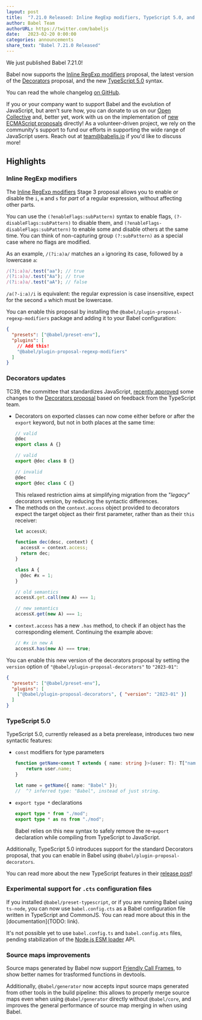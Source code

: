```yaml
---
layout: post
title:  "7.21.0 Released: Inline RegExp modifiers, TypeScript 5.0, and Decorators updates"
author: Babel Team
authorURL: https://twitter.com/babeljs
date:   2023-02-20 0:00:00
categories: announcements
share_text: "Babel 7.21.0 Released"
---
```


We just published Babel 7.21.0!

Babel now supports the [Inline RegExp modifiers](https://github.com/tc39/proposal-regexp-modifiers) proposal, the latest version of the [Decorators](https://github.com/tc39/proposal-decorators/) proposal, and the new [TypeScript 5.0](https://devblogs.microsoft.com/typescript/announcing-typescript-5-0/) syntax.

You can read the whole changelog [on GitHub](https://github.com/babel/babel/releases/tag/v7.21.0).

<!-- truncate -->

If you or your company want to support Babel and the evolution of JavaScript, but aren't sure how, you can donate to us on our [Open Collective](https://github.com/babel/babel?sponsor=1) and, better yet, work with us on the implementation of [new ECMAScript proposals](https://github.com/babel/proposals) directly! As a volunteer-driven project, we rely on the community's support to fund our efforts in supporting the wide range of JavaScript users. Reach out at [team@babeljs.io](mailto:team@babeljs.io) if you'd like to discuss more!

## Highlights

### Inline RegExp modifiers

The [Inline RegExp modifiers](https://github.com/tc39/proposal-regexp-modifiers) Stage 3 proposal allows you to enable or disable the `i`, `m` and `s` for _part_ of a regular expression, without affecting other parts.

You can use the `(?enableFlags:subPattern)` syntax to enable flags, `(?-disableFlags:subPattern)` to disable them, and `(?enableFlags-disableFlags:subPattern)` to enable some and disable others at the same time. You can think of non-capturing group `(?:subPattern)` as a special case where no flags are modified.

As an example, `/(?i:a)a/` matches an `a` ignoring its case, followed by a lowercase `a`:
```js title="JavaScript"
/(?i:a)a/.test("aa"); // true
/(?i:a)a/.test("Aa"); // true
/(?i:a)a/.test("aA"); // false
```

`/a(?-i:a)/i` is equivalent: the regular expression is case insensitive, expect for the second `a` which must be lowercase.

You can enable this proposal by installing the `@babel/plugin-proposal-regexp-modifiers` package and adding it to your Babel configuration:
```json title="babel.config.json"
{
  "presets": ["@babel/preset-env"],
  "plugins": [
    // Add this!
    "@babel/plugin-proposal-regexp-modifiers"
  ]
}
```

### Decorators updates

TC39, the committee that standardizes JavaScript, [recently approved](https://github.com/babel/proposals/issues/86#issuecomment-1414202318) some changes to the [Decorators proposal](https://github.com/tc39/proposal-decorators/) based on feedback from the TypeScript team.
- Decorators on exported classes can now come either before or after the `export` keyword, but not in both places at the same time:
  ```js title="JavaScript"
  // valid
  @dec
  export class A {}

  // valid
  export @dec class B {}

  // invalid
  @dec
  export @dec class C {}
  ```
  This relaxed restriction aims at simplifying migration from the "_legacy_" decorators version, by reducing the syntactic differences.
- The methods on the `context.access` object provided to decorators expect the target object as their first parameter, rather than as their `this` receiver:
  ```js title="JavaScript"
  let accessX;

  function dec(desc, context) {
    accessX = context.access;
    return dec;
  }

  class A {
    @dec #x = 1;
  }

  // old semantics
  accessX.get.call(new A) === 1;

  // new semantics
  accessX.get(new A) === 1;
  ```
- `context.access` has a new `.has` method, to check if an object has the corresponding element. Continuing the example above:
  ```js title="JavaScript"
  // #x in new A
  accessX.has(new A) === true;
  ```

You can enable this new version of the decorators proposal by setting the `version` option of `"@babel/plugin-proposal-decorators"` to `"2023-01"`:

```json title="babel.config.json"
{
  "presets": ["@babel/preset-env"],
  "plugins": [
    ["@babel/plugin-proposal-decorators", { "version": "2023-01" }]
  ]
}
```

### TypeScript 5.0

TypeScript 5.0, currently released as a beta prerelease, introduces two new syntactic features:
- `const` modifiers for type parameters
  ```ts title="TypeScript"
  function getName<const T extends { name: string }>(user: T): T["name"] {
      return user.name;
  }

  let name = getName({ name: "Babel" });
  //  ^? inferred type: "Babel", instead of just string.
  ```
- `export type *` declarations
  ```ts title="TypeScript"
  export type * from "./mod";
  export type * as ns from "./mod";
  ```
  Babel relies on this new syntax to safely remove the re-`export` declaration while compiling from TypeScript to JavaScript.

Additionally, TypeScript 5.0 introduces support for the standard Decorators proposal, that you can enable in Babel using `@babel/plugin-proposal-decorators`.

You can read more about the new TypeScript features in their [release post](https://devblogs.microsoft.com/typescript/announcing-typescript-5-0-beta/)!

### Experimental support for `.cts` configuration files

If you installed `@babel/preset-typescript`, or if you are running Babel using `ts-node`, you can now use `babel.config.cts` as a Babel configuration file written in TypeScript and CommonJS. You can read more about this in the [documentation](TODO: link).

It's not possible yet to use `babel.config.ts` and `babel.config.mts` files, pending stabilization of the [Node.js ESM loader](https://nodejs.org/api/esm.html#loaders) API.

### Source maps improvements

Source maps generated by Babel now support [Friendly Call Frames](https://developer.chrome.com/blog/devtools-modern-web-debugging/#friendly-call-frames), to show better names for trasformed functions in devtools.

Additionally, `@babel/generator` now accepts input source maps generated from other tools in the build pipeline: this allows to properly merge source maps even when using `@babel/generator` directly without `@babel/core`, and improves the general performance of source map merging in when using Babel.
